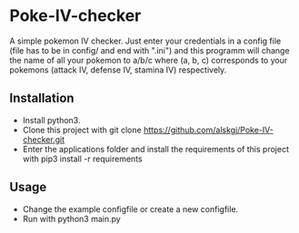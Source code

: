 # Poke-IV-checker

A simple pokemon IV checker. Just enter your credentials
in a config file (file has to be in config/ and end with ".ini")
and this programm will change the name of all your pokemon to
a/b/c where (a, b, c) corresponds to your pokemons 
(attack IV, defense IV, stamina IV) respectively.

## Installation
- Install python3.
- Clone this project with git clone https://github.com/alskgj/Poke-IV-checker.git
- Enter the applications folder and install the requirements of this project with pip3 install -r requirements

## Usage
- Change the example configfile or create a new configfile.
- Run with python3 main.py